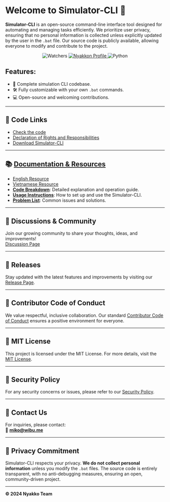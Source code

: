 
# Welcome to **Simulator-CLI** 🚀

**Simulator-CLI** is an open-source command-line interface tool designed for automating and managing tasks efficiently. We prioritize user privacy, ensuring that no personal information is collected unless explicitly updated by the user in the `.bat` file. Our source code is publicly available, allowing everyone to modify and contribute to the project.

<p align="center">
    <img src="https://img.shields.io/github/watchers/Nyakkon/Simulator-CLI?style=social" alt="Watchers">
    <a href="https://github.com/Nyakkon">
      <img src="https://img.shields.io/badge/Follow%20me-%40Nyakkon-orange?style=flat-square" alt="Nyakkon Profile">
    </a>
    <img src="https://img.shields.io/badge/python-3.x-blue?logo=python" alt="Python">
</p>

## Features:
- 🔧 Complete simulation CLI codebase.
- 🛠️ Fully customizable with your own `.bat` commands.
- 💻 Open-source and welcoming contributions.

---

## 🌟 Code Links
- [Check the code](https://github.com/Nyakkon/Simulator-CLI/blob/main/main.py)
- [Declaration of Rights and Responsibilities](https://github.com/Nyakkon/Simulator-CLI/blob/main/Document/Declaration%20of%20Rights%20and%20Responsibilities.md)
- [Download Simulator-CLI](https://github.com/Nyakkon/Simulator-CLI/releases/download/1.0.0/Simulator-CLI.ver.1.0.0.zip)

---

## 📚 [Documentation & Resources](https://github.com/Nyakkon/Simulator-CLI/tree/main/Document)
- [English Resource](https://github.com/Nyakkon/Simulator-CLI/tree/main/Document)
- [Vietnamese Resource](https://github.com/Nyakkon/Simulator-CLI/tree/main/Document/Vietnamese)
- **[Code Breakdown](https://github.com/Nyakkon/Simulator-CLI/blob/main/Document/English/Code%20Breakdown.md)**: Detailed explanation and operation guide.
- **[Usage Instructions](https://github.com/Nyakkon/Simulator-CLI/blob/main/Document/English/Usage%20Instructions.md)**: How to set up and use the Simulator-CLI.
- **[Problem List](https://github.com/Nyakkon/Simulator-CLI/tree/main/Document)**: Common issues and solutions.

---

## 🔄 Discussions & Community
Join our growing community to share your thoughts, ideas, and improvements!  
[Discussion Page](https://github.com/Nyakkon/Simulator-CLI/discussions)

---

## 🎉 Releases
Stay updated with the latest features and improvements by visiting our [Release Page](https://github.com/Nyakkon/Simulator-CLI/releases/).

---

## 💼 Contributor Code of Conduct
We value respectful, inclusive collaboration. Our standard [Contributor Code of Conduct](https://github.com/Nyakkon/Simulator-CLI?tab=coc-ov-file) ensures a positive environment for everyone.

---

## 📄 MIT License
This project is licensed under the MIT License. For more details, visit the [MIT License](https://github.com/Nyakkon/Simulator-CLI/blob/main/LICENSE).

---

## 🔐 Security Policy
For any security concerns or issues, please refer to our [Security Policy](https://github.com/Nyakkon/.github/blob/main/SECURITY.md).

---

## 📧 Contact Us
For inquiries, please contact:  
📧 **miko@wibu.me**

---

## 👥 Privacy Commitment
Simulator-CLI respects your privacy. **We do not collect personal information** unless you modify the `.bat` files. The source code is entirely transparent, with no anti-debugging measures, ensuring an open, community-driven project.

---

**© 2024 Nyakko Team**
